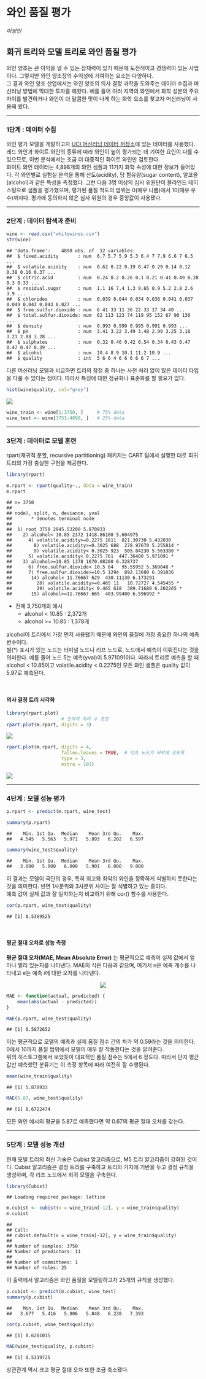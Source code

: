 와인 품질 평가
================
*이상민*

## 회귀 트리와 모델 트리로 와인 품질 평가

와인 양조는 큰 이익을 낼 수 있는 잠재력이 있기 때문에 도전적이고 경쟁력이 있는 사업이다. 그렇지만 와인 양조장의 수익성에
기여하는 요소는 다양하다.  
그 결과 와인 양조 산업에서는 와인 양조의 의사 결정 과학을 도와주는 데이터 수집과 머신러닝 방법에 막대한 투자를 해왔다. 예를
들어 여러 지역의 와인에서 화학 성분의 주요 차이를 발견하거나 와인이 더 달콤한 맛이 나게 하는 화학 요소를 찾고자 머신러닝이
사용돼 왔다.

-----

### 1단계 : 데이터 수집

와인 평가 모델을 개발하고자 [UCI 머신러닝 데이터 저장소](http://archive.ics.uci.edu/ml)에 있는
데이터를 사용했다. 레드 와인과 화이트 와인의 종류에 따라 와인이 높이 평가되는 데 기여한 요인이 다를 수 있으므로,
이번 분석에서는 조금 더 대중적인 화이트 와인만 검토한다.  
화이트 와인 데이터는 4,898개의 와인 샘플과 11가지 화학 속성에 대한 정보가 들어있다. 각 와인별로 실험실 분석을 통해
산도(acidity), 당 함유량(sugar content), 알코올(alcohol)과 같은 특성을 측정했다. 그런 다음
3명 이상의 심사 위원단이 블라인드 테이스팅으로 샘플을 평가했으며, 평가된 품질 척도의 범위는 0(매우 나쁨)에서 10(매우
우수)까지다. 평가에 동의하지 않은 심사 위원의 경우 중앙값이 사용됐다.

-----

### 2단계 : 데이터 탐색과 준비

``` r
wine <- read.csv("whitewines.csv")
str(wine)
```

    ## 'data.frame':    4898 obs. of  12 variables:
    ##  $ fixed.acidity       : num  6.7 5.7 5.9 5.3 6.4 7 7.9 6.6 7 6.5 ...
    ##  $ volatile.acidity    : num  0.62 0.22 0.19 0.47 0.29 0.14 0.12 0.38 0.16 0.37 ...
    ##  $ citric.acid         : num  0.24 0.2 0.26 0.1 0.21 0.41 0.49 0.28 0.3 0.33 ...
    ##  $ residual.sugar      : num  1.1 16 7.4 1.3 9.65 0.9 5.2 2.8 2.6 3.9 ...
    ##  $ chlorides           : num  0.039 0.044 0.034 0.036 0.041 0.037 0.049 0.043 0.043 0.027 ...
    ##  $ free.sulfur.dioxide : num  6 41 33 11 36 22 33 17 34 40 ...
    ##  $ total.sulfur.dioxide: num  62 113 123 74 119 95 152 67 90 130 ...
    ##  $ density             : num  0.993 0.999 0.995 0.991 0.993 ...
    ##  $ pH                  : num  3.41 3.22 3.49 3.48 2.99 3.25 3.18 3.21 2.88 3.28 ...
    ##  $ sulphates           : num  0.32 0.46 0.42 0.54 0.34 0.43 0.47 0.47 0.47 0.39 ...
    ##  $ alcohol             : num  10.4 8.9 10.1 11.2 10.9 ...
    ##  $ quality             : int  5 6 6 4 6 6 6 6 6 7 ...

다른 머신러닝 모델과 비교하면 트리의 장점 중 하나는 사전 처리 없이 많은 데이터 타입을 다룰 수 있다는 점이다. 따라서 특징에
대한 정규화나 표준화를 할 필요가 없다.

``` r
hist(wine$quality, col="grey")
```

![](wine_quality_files/figure-gfm/unnamed-chunk-3-1.png)<!-- -->

``` r
wine_train <- wine[1:3750, ]     # 75% data
wine_test <- wine[3751:4898, ]   # 25% data
```

-----

### 3단계 : 데이터로 모델 훈련

rpart(재귀적 분할, recursive partitioning) 패키지는 CART 팀에서 설명한 대로 회귀 트리의 가장 충실한
구현을 제공한다.

``` r
library(rpart)

m.rpart <- rpart(quality~., data = wine_train)
m.rpart
```

    ## n= 3750 
    ## 
    ## node), split, n, deviance, yval
    ##       * denotes terminal node
    ## 
    ##  1) root 3750 2945.53200 5.870933  
    ##    2) alcohol< 10.85 2372 1418.86100 5.604975  
    ##      4) volatile.acidity>=0.2275 1611  821.30730 5.432030  
    ##        8) volatile.acidity>=0.3025 688  278.97670 5.255814 *
    ##        9) volatile.acidity< 0.3025 923  505.04230 5.563380 *
    ##      5) volatile.acidity< 0.2275 761  447.36400 5.971091 *
    ##    3) alcohol>=10.85 1378 1070.08200 6.328737  
    ##      6) free.sulfur.dioxide< 10.5 84   95.55952 5.369048 *
    ##      7) free.sulfur.dioxide>=10.5 1294  892.13600 6.391036  
    ##       14) alcohol< 11.76667 629  430.11130 6.173291  
    ##         28) volatile.acidity>=0.465 11   10.72727 4.545455 *
    ##         29) volatile.acidity< 0.465 618  389.71680 6.202265 *
    ##       15) alcohol>=11.76667 665  403.99400 6.596992 *

  - 전체 3,750개의 예시
      - alcohol \< 10.85 : 2,372개
      - alcohol \>= 10.85 : 1,378개

alcohol이 트리에서 가장 먼저 사용됐기 때문에 와인의 품질에 가장 중요한 하나의 예측 변수이다.  
별(\*) 표시가 있는 노드는 터미널 노드나 리프 노드로, 노드에서 예측이 이뤄진다는 것을 의미한다. 예를 들어 노드 5는
예측(yval)이 5.971091이다. 따라서 트리로 예측을 할 때 alcohol \< 10.85이고
volatile.acidity \< 0.2275인 모든 와인 샘플은 quality 값이 5.97로 예측된다.

<br>

#### 의사 결정 트리 시각화

``` r
library(rpart.plot)
                    # 숫자의 자리 수 조정
rpart.plot(m.rpart, digits = 3)
```

![](wine_quality_files/figure-gfm/unnamed-chunk-5-1.png)<!-- -->

``` r
rpart.plot(m.rpart, digits = 4, 
                    fallen.leaves = TRUE,  # 리프 노드가 바닥에 오도록 
                    type = 3,         
                    extra = 101)
```

![](wine_quality_files/figure-gfm/unnamed-chunk-5-2.png)<!-- -->

-----

### 4단계 : 모델 성능 평가

``` r
p.rpart <- predict(m.rpart, wine_test)

summary(p.rpart)
```

    ##    Min. 1st Qu.  Median    Mean 3rd Qu.    Max. 
    ##   4.545   5.563   5.971   5.893   6.202   6.597

``` r
summary(wine_test$quality)
```

    ##    Min. 1st Qu.  Median    Mean 3rd Qu.    Max. 
    ##   3.000   5.000   6.000   5.901   6.000   9.000

이 결과는 모델이 극단의 경우, 특히 최고와 최악의 와인을 정확하게 식별하지 못한다는 것을 의미한다. 반면 1사분위와 3사분위
사이는 잘 식별하고 있는 중이다.  
예측 값이 실제 값과 잘 일치하는지 비교하기 위해 cor() 함수를 사용한다.

``` r
cor(p.rpart, wine_test$quality)
```

    ## [1] 0.5369525

<br>

#### 평균 절대 오차로 성능 측정

**평균 절대 오차(MAE, Mean Absolute Error)** 는 평균적으로 예측이 실제 값에서 얼마나 멀리 있는지를
나타낸다. MAE의 식은 다음과 같으며, 여기서 n은 예측 개수를 나타내고 e는 예측 i에 대한 오차를 나타낸다.

<p align=center>

<img src="formula/mae.gif">

</p>

``` r
MAE <- function(actual, predicted) {
    mean(abs(actual - predicted))
}

MAE(p.rpart, wine_test$quality)
```

    ## [1] 0.5872652

이는 평균적으로 모델의 예측과 실제 품질 점수 간의 차가 약 0.59라는 것을 의미한다. 0에서 10까지 품질 범위에서 모델이
매우 잘 작동한다는 것을 알려준다.  
위의 히스토그램에서 보았듯이 대표적인 품질 점수는 5에서 6 정도다. 따라서 단지 평균값만 예측했던 분류기는 이 측정 항목에 따라
여전히 잘 수행된다.

``` r
mean(wine_train$quality)
```

    ## [1] 5.870933

``` r
MAE(5.87, wine_test$quality)
```

    ## [1] 0.6722474

모든 와인 예시의 평균을 5.87로 예측했다면 약 0.67의 평균 절대 오차를 갖는다.

-----

### 5단계 : 모델 성능 개선

현재 모델 트리의 최신 기술은 Cubist 알고리즘으로, M5 트리 알고리즘이 강화된 것이다. Cubist 알고리즘은 결정 트리를
구축하고 트리의 가지에 기반을 두고 결정 규칙을 생성하며, 각 리프 노드에서 회귀 모델을 구축한다.

``` r
library(Cubist)
```

    ## Loading required package: lattice

``` r
m.cubist <- cubist(x = wine_train[-12], y = wine_train$quality)
m.cubist
```

    ## 
    ## Call:
    ## cubist.default(x = wine_train[-12], y = wine_train$quality)
    ## 
    ## Number of samples: 3750 
    ## Number of predictors: 11 
    ## 
    ## Number of committees: 1 
    ## Number of rules: 25

이 출력에서 알고리즘은 와인 품질을 모델링하고자 25개의 규칙을 생성했다.

``` r
p.cubist <- predict(m.cubist, wine_test)
summary(p.cubist)
```

    ##    Min. 1st Qu.  Median    Mean 3rd Qu.    Max. 
    ##   3.677   5.416   5.906   5.848   6.238   7.393

``` r
cor(p.cubist, wine_test$quality)
```

    ## [1] 0.6201015

``` r
MAE(wine_test$quality, p.cubist)
```

    ## [1] 0.5339725

상관관계 역시 크고 평균 절대 오차 또한 조금 축소됐다.
